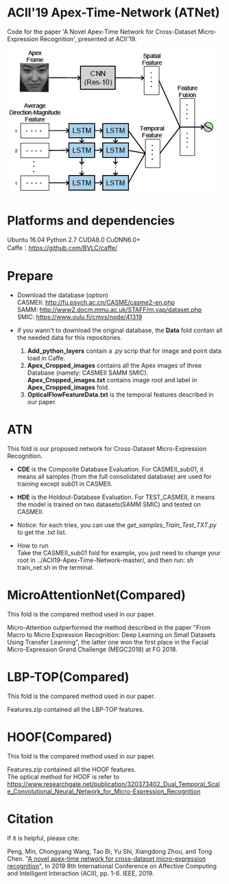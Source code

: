 # ACII'19 Apex-Time-Network (ATNet)
Code for the paper 'A Novel Apex-Time Network for Cross-Dataset Micro-Expression Recognition', presented at ACII'19.
  
![ALT TEXT](atnet.png 'Overview of the ATNet')  
  
# Platforms and dependencies
Ubuntu 16.04  Python 2.7  CUDA8.0 CuDNN6.0+  
Caffe：https://github.com/BVLC/caffe/
  
  
  
# Prepare
* Download the database (option)  
  CASMEII: http://fu.psych.ac.cn/CASME/casme2-en.php  
  SAMM: http://www2.docm.mmu.ac.uk/STAFF/m.yap/dataset.php  
  SMIC: https://www.oulu.fi/cmvs/node/41319  
  
* if you wann't to download the original database, the **Data** fold contain all the needed data for this repositories.  
  1. **Add_python_layers** contain a *.py* scrip that for image and point data load in Caffe.  
  2. **Apex_Cropped_images** contains all the Apex images of three Database (namely: CASMEII   SAMM   SMIC).  **Apex_Cropped_images.txt** contains image root and label in **Apex_Cropped_images** fold.  
  3. **OpticalFlowFeatureData.txt** is the temporal features described in our paper.  
    
  
  
# ATN
This fold is our proposed network for Cross-Dataset Micro-Expression Recognition.  
  
* **CDE** is the Composite Database Evaluation. For CASMEII_sub01, it means all samples (from the full consolidated database) are used for training except sub01 in CASMEII.  
  
* **HDE** is the Holdout-Database Evaluation. For TEST_CASMEII, it means the model is trained on two datasets(SAMM SMIC) and tested on CASMEII.  

* Notice: for each tries, you can use the *get_samples_Train_Test_TXT.py* to get the .txt list.
  
* How to run  
Take the CASMEII_sub01 fold for example, you just need to change your root in ../ACII19-Apex-Time-Network-master/, and then run: sh train_net.sh in the terminal.  
  
  
  
# MicroAttentionNet(Compared)
This fold is the compared method used in our paper.  
  
Micro-Attention outperformed the method described in the paper "From Macro to Micro Expression Recognition: Deep Learning on Small Datasets Using Transfer Learning", the latter one won the first place in the Facial Micro-Expression Grand Challenge (MEGC2018) at FG 2018.
  
  
  
# LBP-TOP(Compared)
This fold is the compared method used in our paper.  
  
Features.zip contained all the LBP-TOP features.   
  
  
# HOOF(Compared)
This fold is the compared method used in our paper.  
  
Features.zip contained all the HOOF features.  
The optical method for HOOF is refer to https://www.researchgate.net/publication/320373402_Dual_Temporal_Scale_Convolutional_Neural_Network_for_Micro-Expression_Recognition
  
  
  
# Citation
  
If it is helpful, please cite:  
  
Peng, Min, Chongyang Wang, Tao Bi, Yu Shi, Xiangdong Zhou, and Tong Chen. "[A novel apex-time network for cross-dataset micro-expression recognition](https://ieeexplore.ieee.org/abstract/document/8925525/)", In 2019 8th International Conference on Affective Computing and Intelligent Interaction (ACII), pp. 1-6. IEEE, 2019.







  
